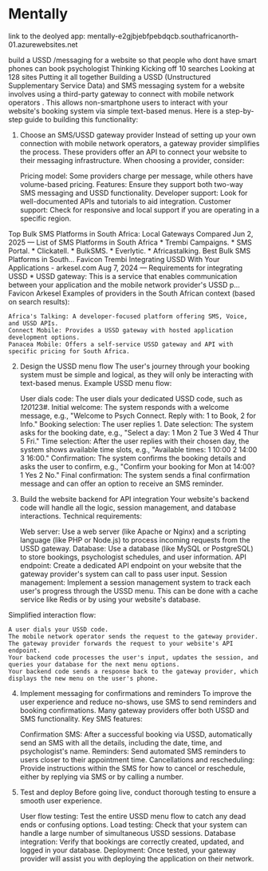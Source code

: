 # Mentally

link to the deolyed app:
mentally-e2gjbjebfpebdqcb.southafricanorth-01.azurewebsites.net

build a USSD /messaging for a website so that people who dont have smart phones can book psychologist
Thinking
Kicking off 10 searches
Looking at 128 sites
Putting it all together
Building a USSD (Unstructured Supplementary Service Data) and SMS messaging system for a website involves using a third-party gateway to connect with mobile network operators
. This allows non-smartphone users to interact with your website's booking system via simple text-based menus.
Here is a step-by-step guide to building this functionality:
1. Choose an SMS/USSD gateway provider
Instead of setting up your own connection with mobile network operators, a gateway provider simplifies the process. These providers offer an API to connect your website to their messaging infrastructure.
When choosing a provider, consider:

    Pricing model: Some providers charge per message, while others have volume-based pricing.
    Features: Ensure they support both two-way SMS messaging and USSD functionality.
    Developer support: Look for well-documented APIs and tutorials to aid integration.
    Customer support: Check for responsive and local support if you are operating in a specific region.

Top Bulk SMS Platforms in South Africa: Local Gateways Compared
Jun 2, 2025 — List of SMS Platforms in South Africa * Trembi Campaigns. * SMS Portal. * Clickatell. * BulkSMS. * Everlytic. * Africastalking. Best Bulk SMS Platforms in South...
Favicon
Trembi
Integrating USSD With Your Applications - arkesel.com
Aug 7, 2024 — Requirements for integrating USSD * USSD gateway: This is a service that enables communication between your application and the mobile network provider's USSD p...
Favicon
Arkesel
Examples of providers in the South African context (based on search results):

    Africa's Talking: A developer-focused platform offering SMS, Voice, and USSD APIs.
    Connect Mobile: Provides a USSD gateway with hosted application development options.
    Panacea Mobile: Offers a self-service USSD gateway and API with specific pricing for South Africa.

2. Design the USSD menu flow
The user's journey through your booking system must be simple and logical, as they will only be interacting with text-based menus.
Example USSD menu flow:

    User dials code: The user dials your dedicated USSD code, such as *120*123#.
    Initial welcome: The system responds with a welcome message, e.g., "Welcome to Psych Connect. Reply with: 1 to Book, 2 for Info."
    Booking selection: The user replies 1.
    Date selection: The system asks for the booking date, e.g., "Select a day: 1 Mon 2 Tue 3 Wed 4 Thur 5 Fri."
    Time selection: After the user replies with their chosen day, the system shows available time slots, e.g., "Available times: 1 10:00 2 14:00 3 16:00."
    Confirmation: The system confirms the booking details and asks the user to confirm, e.g., "Confirm your booking for Mon at 14:00? 1 Yes 2 No."
    Final confirmation: The system sends a final confirmation message and can offer an option to receive an SMS reminder.

3. Build the website backend for API integration
Your website's backend code will handle all the logic, session management, and database interactions.
Technical requirements:

    Web server: Use a web server (like Apache or Nginx) and a scripting language (like PHP or Node.js) to process incoming requests from the USSD gateway.
    Database: Use a database (like MySQL or PostgreSQL) to store bookings, psychologist schedules, and user information.
    API endpoint: Create a dedicated API endpoint on your website that the gateway provider's system can call to pass user input.
    Session management: Implement a session management system to track each user's progress through the USSD menu. This can be done with a cache service like Redis or by using your website's database.

Simplified interaction flow:

    A user dials your USSD code.
    The mobile network operator sends the request to the gateway provider.
    The gateway provider forwards the request to your website's API endpoint.
    Your backend code processes the user's input, updates the session, and queries your database for the next menu options.
    Your backend code sends a response back to the gateway provider, which displays the new menu on the user's phone.

4. Implement messaging for confirmations and reminders
To improve the user experience and reduce no-shows, use SMS to send reminders and booking confirmations. Many gateway providers offer both USSD and SMS functionality.
Key SMS features:

    Confirmation SMS: After a successful booking via USSD, automatically send an SMS with all the details, including the date, time, and psychologist's name.
    Reminders: Send automated SMS reminders to users closer to their appointment time.
    Cancellations and rescheduling: Provide instructions within the SMS for how to cancel or reschedule, either by replying via SMS or by calling a number.

5. Test and deploy
Before going live, conduct thorough testing to ensure a smooth user experience.

    User flow testing: Test the entire USSD menu flow to catch any dead ends or confusing options.
    Load testing: Check that your system can handle a large number of simultaneous USSD sessions.
    Database integration: Verify that bookings are correctly created, updated, and logged in your database.
    Deployment: Once tested, your gateway provider will assist you with deploying the application on their network.
